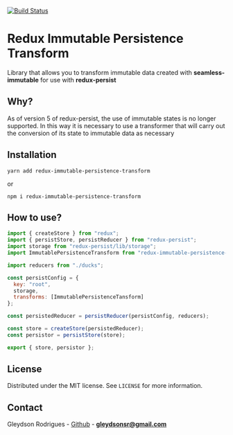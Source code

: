 [![Build Status](https://travis-ci.com/gleydson/ReduxImmutablePersistenceTransform.svg?branch=master)](https://travis-ci.com/gleydson/ReduxImmutablePersistenceTransform)

# Redux Immutable Persistence Transform

Library that allows you to transform immutable data created with **seamless-immutable** for use with **redux-persist**

## Why?

As of version 5 of redux-persist, the use of immutable states is no longer supported. In this way it is necessary to use a transformer that will carry out the conversion of its state to immutable data as necessary

## Installation

`yarn add redux-immutable-persistence-transform`

or

`npm i redux-immutable-persistence-transform`

## How to use?

```javascript
import { createStore } from "redux";
import { persistStore, persistReducer } from "redux-persist";
import storage from "redux-persist/lib/storage";
import ImmutablePersistenceTransform from "redux-immutable-persistence-transform";

import reducers from "./ducks";

const persistConfig = {
  key: "root",
  storage,
  transforms: [ImmutablePersistenceTansform]
};

const persistedReducer = persistReducer(persistConfig, reducers);

const store = createStore(persistedReducer);
const persistor = persistStore(store);

export { store, persistor };
```

## License

Distributed under the MIT license. See `LICENSE` for more information.

## Contact

Gleydson Rodrigues - [Github](https://github.com/gleydson) - **gleydsonsr@gmail.com**
